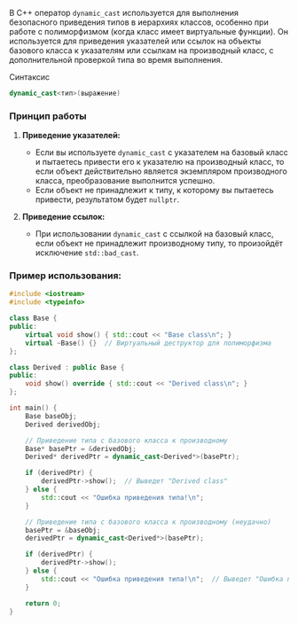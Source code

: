 В C++ оператор `dynamic_cast` используется для выполнения безопасного приведения типов в иерархиях классов, особенно при работе с полиморфизмом (когда класс имеет виртуальные функции). Он используется для приведения указателей или ссылок на объекты базового класса к указателям или ссылкам на производный класс, с дополнительной проверкой типа во время выполнения.

Синтаксис
```cpp
dynamic_cast<тип>(выражение)
```

### Принцип работы

1. **Приведение указателей:**
    
    - Если вы используете `dynamic_cast` с указателем на базовый класс и пытаетесь привести его к указателю на производный класс, то если объект действительно является экземпляром производного класса, преобразование выполнится успешно.
    - Если объект не принадлежит к типу, к которому вы пытаетесь привести, результатом будет `nullptr`.
2. **Приведение ссылок:**
    
    - При использовании `dynamic_cast` с ссылкой на базовый класс, если объект не принадлежит производному типу, то произойдёт исключение `std::bad_cast`.

### Пример использования:
```cpp
#include <iostream>
#include <typeinfo>

class Base {
public:
    virtual void show() { std::cout << "Base class\n"; }
    virtual ~Base() {}  // Виртуальный деструктор для полиморфизма
};

class Derived : public Base {
public:
    void show() override { std::cout << "Derived class\n"; }
};

int main() {
    Base baseObj;
    Derived derivedObj;

    // Приведение типа с базового класса к производному
    Base* basePtr = &derivedObj;
    Derived* derivedPtr = dynamic_cast<Derived*>(basePtr);

    if (derivedPtr) {
        derivedPtr->show();  // Выведет "Derived class"
    } else {
        std::cout << "Ошибка приведения типа!\n";
    }

    // Приведение типа с базового класса к производному (неудачно)
    basePtr = &baseObj;
    derivedPtr = dynamic_cast<Derived*>(basePtr);

    if (derivedPtr) {
        derivedPtr->show();
    } else {
        std::cout << "Ошибка приведения типа!\n";  // Выведет "Ошибка приведения типа!"
    }

    return 0;
}
```